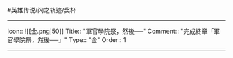 #英雄传说/闪之轨迹/奖杯 

---

Icon:: ![[金.png|50]]
Title:: "軍官學院祭，然後──"
Comment:: "完成終章「軍官學院祭，然後──」"
Type:: "金"
Order:: 1

---